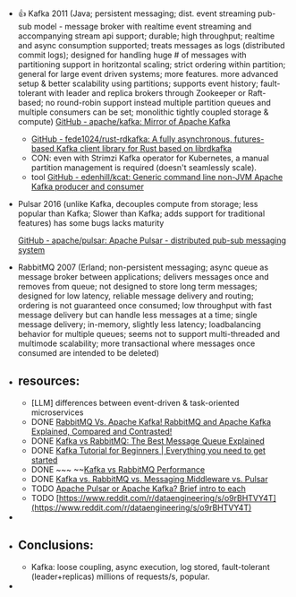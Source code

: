- 👍 Kafka 2011 (Java; persistent messaging; dist. event streaming pub-sub model - message broker with realtime event streaming and accompanying stream api support; durable; high throughput; realtime and async consumption supported; treats messages as logs (distributed commit logs); designed for handling huge # of messages with partitioning support in horitzontal scaling; strict ordering within partition; general for large event driven systems; more features. more advanced setup & better scalability using partitions; supports event history; fault-tolerant with leader and replica brokers through Zookeeper or Raft-based; no round-robin support instead multiple partition queues and multiple consumers can be set; monolithic tightly coupled storage & compute) [GitHub - apache/kafka: Mirror of Apache Kafka](https://github.com/apache/kafka)
	- [GitHub - fede1024/rust-rdkafka: A fully asynchronous, futures-based Kafka client library for Rust based on librdkafka](https://github.com/fede1024/rust-rdkafka)
	- CON: even with Strimzi Kafka operator for Kubernetes, a manual partition management is required (doesn't seamlessly scale).
	- tool [GitHub - edenhill/kcat: Generic command line non-JVM Apache Kafka producer and consumer](https://github.com/edenhill/kcat)
- Pulsar 2016 (unlike Kafka, decouples compute from storage; less popular than Kafka; Slower than Kafka; adds support for traditional features)  has some bugs lacks maturity
  
  [GitHub - apache/pulsar: Apache Pulsar - distributed pub-sub messaging system](https://github.com/apache/pulsar)
- RabbitMQ 2007 (Erland; non-persistent messaging; async queue as message broker between applications; delivers messages once and removes from queue; not designed to store long term messages; designed for low latency, reliable message delivery and routing; ordering is not guaranteed once consumed; low throughput with fast message delivery but can handle less messages at a time; single message delivery; in-memory, slightly less latency; loadbalancing behavior for multiple queues; seems not to support multi-threaded and multimode scalability; more transactional where messages once consumed are intended to be deleted)
- ## resources:
	- [LLM] differences between event-driven & task-oriented microservices
	- DONE [RabbitMQ Vs. Apache Kafka! RabbitMQ and Apache Kafka Explained, Compared and Contrasted!](https://www.youtube.com/watch?v=Xax6wPmPCq4&ab_channel=TheDataGuy)
	- DONE [Kafka vs RabbitMQ: The Best Message Queue Explained](https://www.youtube.com/watch?v=PQHf_IzmUXE&ab_channel=TheCodingGopher)
	- DONE [Kafka Tutorial for Beginners | Everything you need to get started](https://www.youtube.com/watch?v=QkdkLdMBuL0&ab_channel=TechWorldwithNana)
	- DONE ~~~ ~~[Kafka vs RabbitMQ Performance](https://www.youtube.com/watch?v=UPkOsXKG4ns&ab_channel=AntonPutra)
	- DONE [Kafka vs. RabbitMQ vs. Messaging Middleware vs. Pulsar](https://www.youtube.com/watch?v=x4k1XEjNzYQ&ab_channel=ByteByteGo)
	- TODO [Apache Pulsar or Apache Kafka? Brief intro to each](https://www.youtube.com/watch?v=HZca6_1nSIM&ab_channel=ansonisms)
	- TODO [https://www.reddit.com/r/dataengineering/s/o9rBHTVY4T](https://www.reddit.com/r/dataengineering/s/o9rBHTVY4T)
-
- ## Conclusions:
	- Kafka: loose coupling, async execution, log stored, fault-tolerant (leader+replicas) millions of requests/s, popular.
-